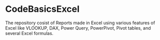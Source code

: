 # CodeBasicsExcel
The repository cosist of Reports made in Excel using various features of Excel like VLOOKUP, DAX, Power Query, PowerPivot, Pivot tables, and several Excel formulas.

